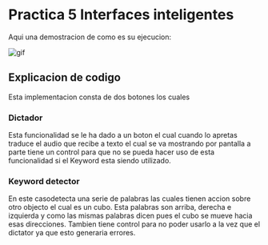 # Practica 5 Interfaces inteligentes

Aqui una demostracion de como es su ejecucion:

![gif](https://github.com/lochdeve/Interfaces-Inteligentes-carlos/blob/main/practica5/Animation.gif)

## Explicacion de codigo
Esta implementacion consta de dos botones los cuales 
### Dictador
Esta funcionalidad se le ha dado a un boton el cual cuando lo apretas traduce el audio que recibe a texto el cual se va mostrando por pantalla
a parte tiene un control para que no se pueda hacer uso de esta funcionalidad si el Keyword esta siendo utilizado.

### Keyword detector
En este casodetecta una serie de palabras las cuales tienen accion sobre otro objecto el cual es un cubo. Esta palabras son arriba, derecha e izquierda
y como las mismas palabras dicen pues el cubo se mueve hacia esas direcciones. Tambien tiene control para no poder usarlo a la vez que el dictator ya que esto generaria errores.
